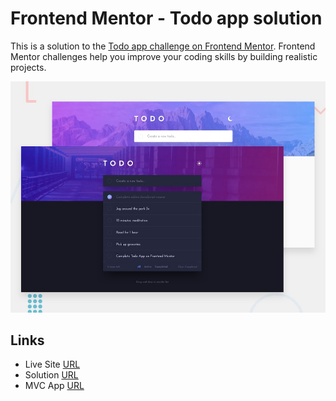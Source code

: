 # Frontend Mentor - Todo app solution

This is a solution to the [Todo app challenge on Frontend Mentor](https://www.frontendmentor.io/challenges/todo-app-Su1_KokOW). Frontend Mentor challenges help you improve your coding skills by building realistic projects.

![](./design/desktop-preview.jpg)

## Links

- Live Site [URL](https://todos-react-pwa.netlify.app)
- Solution [URL](https://www.frontendmentor.io/solutions/todos-app-LCJUjbg32e)
- MVC App [URL](https://github.com/Mhmd-Tarek-Mhmd/Todos-App/tree/mvc-app)
